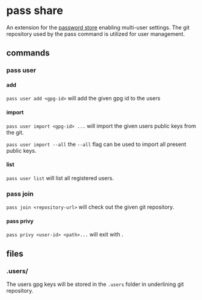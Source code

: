 # pass share

An extension for the [password store](https://www.passwordstore.org/) enabling multi-user settings.
The git repository used by the pass command is utilized for user management.


## commands

### pass user
#### add
`pass user add <gpg-id>` will add the given gpg id to the users
#### import
`pass user import <gpg-id> ...` will import the given users public keys from the git.


`pass user import --all`  the `--all` flag can be used to import all present public keys.

#### list
`pass user list` will list all registered users.

### pass join

`pass join <repository-url>` will check out the given git repository.

#### pass privy

`pass privy <user-id> <path>...` will exit with .


## files

### .users/
The users gpg keys will be stored in the `.users` folder in underlining git repository.
